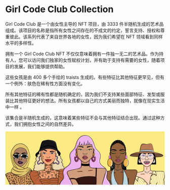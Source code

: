 # Girl Code Club Collection

Girl Code Club 是一个由女性主导的 NFT 项目，由 3333 件半随机生成的艺术品组成。该项目的名称是指所有女性之间存在的不成文的约定，誓言支持、授权和尊重彼此。该系列代表了来自世界各地的女性，因为我们希望在 NFT 领域看到同样水平的多样性。 

拥有一个 Girl Code Club NFT 不仅仅意味着拥有一件独一无二的艺术品。作为持有人，您可以访问我们独家的女性赋权计划，并有助于支持有需要的女性，随着项目的发展，我们能够提供帮助。

这些女孩是由 400 多个手绘的 traists 生成的。有些特征比其他特征更罕见，但有一个例外：肤色在稀有性方面没有变化。 

 所有其他特征的稀有性都是随机确定的，因为我们不支持某些面部特征、发型或服装比其他特征更好的想法。所有女孩都以自己的方式美丽而独特，就像在现实生活中一样 。

该集合是半随机生成的，这意味着某些特征不会与其他特征结合出现。通过这种方式，我们拥抱女性之间的自然差异。 

![nft](1661410178485.jpg)
